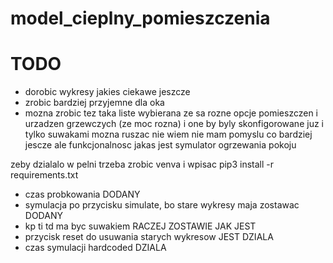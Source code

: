 # model_cieplny_pomieszczenia

# TODO
* dorobic wykresy jakies ciekawe jeszcze
* zrobic bardziej przyjemne dla oka
* mozna zrobic tez taka liste wybierana ze sa rozne opcje pomieszczen i urzadzen grzewczych (ze moc rozna) i one by byly skonfigorowane juz i tylko suwakami mozna ruszac
nie wiem nie mam pomyslu co bardziej jescze ale funkcjonalnosc jakas jest symulator ogrzewania pokoju

zeby dzialalo w pelni trzeba zrobic venva i wpisac pip3 install -r requirements.txt

* czas probkowania  DODANY
* symulacja po przycisku simulate, bo stare wykresy maja zostawac DODANY
* kp ti td ma byc suwakiem RACZEJ ZOSTAWIE JAK JEST
* przycisk reset do usuwania starych wykresow  JEST DZIALA
* czas symulacji hardcoded  DZIALA
